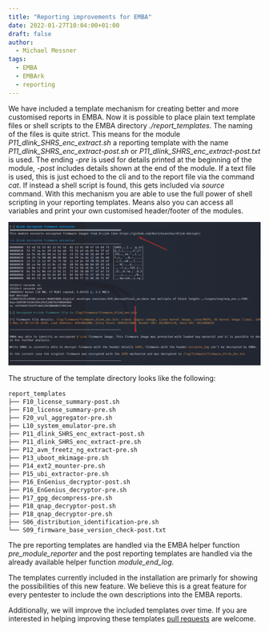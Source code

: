 ```yaml
---
title: "Reporting improvements for EMBA"
date: 2022-01-27T10:04:00+01:00
draft: false
author:
  - Michael Messner
tags:
  - EMBA
  - EMBArk
  - reporting
---
```


We have included a template mechanism for creating better and more customised reports in EMBA. Now it is possible to place plain text template files or shell scripts to the EMBA directory _./report_templates_.
The naming of the files is quite strict. This means for the module _P11_dlink_SHRS_enc_extract.sh_ a reporting template with the name _P11_dlink_SHRS_enc_extract-post.sh_ or _P11_dlink_SHRS_enc_extract-post.txt_ is used. The ending _-pre_ is used for details printed at the beginning of the module, _-post_ includes details shown at the end of the module.
If a text file is used, this is just echoed to the cli and to the report file via the command _cat_. If instead a shell script is found, this gets included via _source_ command. With this mechanism you are able to use the full power of shell scripting in your reporting templates. Means also you can access all variables and print your own customised header/footer of the modules.

![EMBA reporting template used](/img/emba_post-reporting.png)

The structure of the template directory looks like the following:
```
report_templates
├── F10_license_summary-post.sh
├── F10_license_summary-pre.sh
├── F20_vul_aggregator-pre.sh
├── L10_system_emulator-pre.sh
├── P11_dlink_SHRS_enc_extract-post.sh
├── P11_dlink_SHRS_enc_extract-pre.sh
├── P12_avm_freetz_ng_extract-pre.sh
├── P13_uboot_mkimage-pre.sh
├── P14_ext2_mounter-pre.sh
├── P15_ubi_extractor-pre.sh
├── P16_EnGenius_decryptor-post.sh
├── P16_EnGenius_decryptor-pre.sh
├── P17_gpg_decompress-pre.sh
├── P18_qnap_decryptor-post.sh
├── P18_qnap_decryptor-pre.sh
├── S06_distribution_identification-pre.sh
└── S09_firmware_base_version_check-post.txt
```

The pre reporting templates are handled via the EMBA helper function _pre_module_reporter_ and the post reporting templates are handled via the already available helper function _module_end_log_.

The templates currently included in the installation are primarly for showing the possibilities of this new feature. We believe this is a great feature for every pentester to include the own descriptions into the EMBA reports.

Additionally, we will improve the included templates over time. If you are interested in helping improving these templates [pull requests](https://github.com/e-m-b-a/emba/pulls) are welcome.
